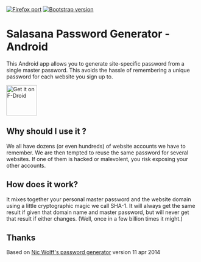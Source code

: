 [![Firefox port](https://img.shields.io/badge/Ported%20on-Firefox-orange.svg?style=popout-square&logo=mozilla-firefox)](https://github.com/xvello/salasana-webextension)
[![Bootstrap version](https://img.shields.io/badge/Ported%20on-Bootstrap-purple.svg?style=popout-square&logo=bootstrap)](https://github.com/xvello/html-password-generator)

# Salasana Password Generator - Android

This Android app allows you to generate site-specific password from a single master password. This avoids the hassle of remembering a unique password for each website you sign up to.

[<img src="https://fdroid.gitlab.io/artwork/badge/get-it-on.png"
     alt="Get it on F-Droid"
     height="80">](https://f-droid.org/packages/net.xvello.salasana/)

## Why should I use it ?
We all have dozens (or even hundreds) of website accounts we have to remember. We are then tempted to reuse the same password for several websites. If one of them is hacked or malevolent, you risk exposing your other accounts.

## How does it work?
It mixes  together your personal master password and the website domain using a little cryptographic magic we call SHA-1. It will always get the same result if given that domain name and master password, but will never get that result if either changes. (Well, once in a few billion times it might.)

## Thanks

Based on [Nic Wolff's password generator](http://angel.net/~nic/passwd.current.html) version 11 apr 2014
